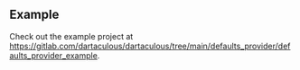 ## Example

Check out the example project at https://gitlab.com/dartaculous/dartaculous/tree/main/defaults_provider/defaults_provider_example.
